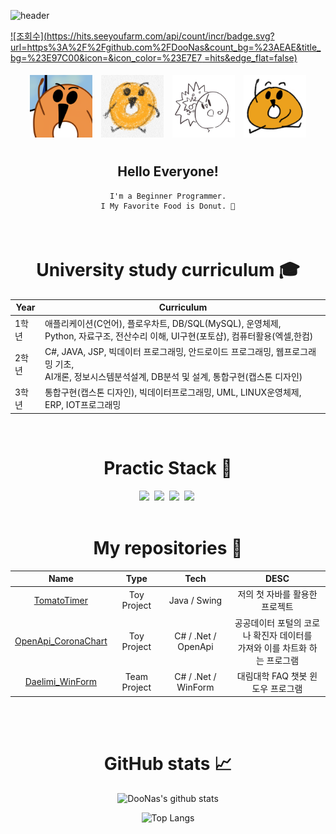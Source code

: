 ![header](https://capsule-render.vercel.app/api?type=waving&color=0:EEFF00,100:a82da8&height=300&section=header&text=Welcome&fontSize=90&animation=fadeIn&fontAlignY=38&desc=DooNas's%20GitHub%20Profile&descAlignY=51&descAlign=62)

[![조회수](https://hits.seeyoufarm.com/api/count/incr/badge.svg?url=https%3A%2F%2Fgithub.com%2FDooNas&count_bg=%23AEAE&title_bg=%23E97C00&icon=&icon_color=%23E7E7 =hits&edge_flat=false)](https://hits.seeyoufarm.com)

<div>
  <div align=center>
    <img src="./img/profile.png"style = "width:100px;height:100px;padding:1%;align=left;">
    <img src="./img/profile1.png"style = "width:100px;height:100px;padding:1%;align=left;">
    <img src="./img/profile2.png"style = "width:100px;height:100px;;padding:1%;align=left;">
    <img src="./img/profile3.png"style = "width:100px;height:100px;;padding:1%;align=left;">
  <div style="padding:1%;">
    <h2> Hello Everyone! </h2>

    I'm a Beginner Programmer.
    I My Favorite Food is Donut. 🍩

  </div>
    </br>
  </div>
</div>

<div align=center style ="clear:left;" >
<h1> University study curriculum 🎓</h1>
    
| Year |Curriculum|
| ------ |----------- |
|1학년| 애플리케이션(C언어), 플로우차트, DB/SQL(MySQL), 운영체제, <br> Python, 자료구조, 전산수리 이해, UI구현(포토샵), 컴퓨터활용(엑셀,한컴)|
|2학년| C#, JAVA, JSP, 빅데이터 프로그래밍, 안드로이드 프로그래밍, 웹프로그래밍 기초, <br> AI개론, 정보시스템분석설계, DB분석 및 설계, 통합구현(캡스톤 디자인)|
|3학년| 통합구현(캡스톤 디자인), 빅데이터프로그래밍, UML, LINUX운영체제, ERP, IOT프로그래밍|

  </br>

<h1> Practic Stack 💪</h1>
  <div align=center>
    <!--.Net-->
    <img src="https://img.shields.io/badge/.Net-512BD4?style=for-the-badge&logo=.net&logoColor=white"/>&nbsp
    <!--Android-->
    <img src="https://img.shields.io/badge/Android-3DDC84?style=for-the-badge&logo=Android&logoColor=white"/>&nbsp
    <!--Java-->
    <img src="https://img.shields.io/badge/JAVA-007396?style=for-the-badge&logo=java&logoColor=white"/>&nbsp
    <!--Kotlin-->
    <img src="https://img.shields.io/badge/Kolin-7F52FF?style=for-the-badge&logo=kotlin&logoColor=white"/>&nbsp
  </div>
  </br>

<h1> My repositories 📝</h1>
    
|Name|Type|Tech|DESC|
|:---:|:---:|:---:|:---:|
|[TomatoTimer](https://github.com/DooNas/TomatoTimer)|Toy Project|Java / Swing| 저의 첫 자바를 활용한 프로젝트 |
|[OpenApi_CoronaChart](https://github.com/DooNas/TIL/tree/main/C%23/MiniProject/OpenAPI)|Toy Project|C# / .Net / OpenApi|공공데이터 포털의 코로나 확진자 데이터를 <br>가져와 이를 차트화 하는 프로그램|
|[Daelimi_WinForm](https://github.com/DooNas/Daelimi_WinForm)|Team Project|C# / .Net / WinForm|대림대학 FAQ 챗봇 윈도우 프로그램|


  </br>
  </br>
<h1> GitHub stats 📈</h1>

  ![DooNas's github stats](https://github-readme-stats.vercel.app/api?username=DooNas&count_private=true&show_icons=true&theme=react)

  ![Top Langs](https://github-readme-stats.vercel.app/api/top-langs/?username=DooNas&layout=compact&theme=react)

</div>
